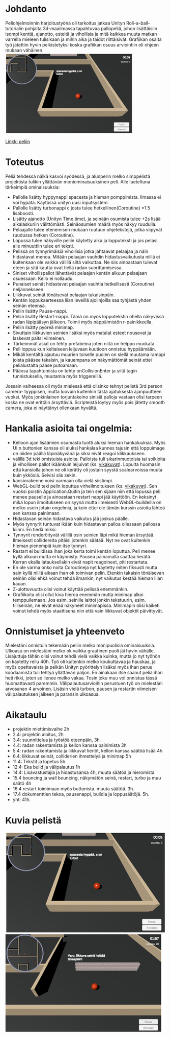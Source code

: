 # Johdanto

Peliohjelmoinnin harjoitustyönä oli tarkoitus jatkaa Unityn Roll-a-ball- tutorialin pohjalta 3d-maailmassa tapahtuvaa pallopeliä, johon 
lisättäisiin isompi kenttä, ajanotto, esteitä ja vihollisia ja mitä kaikkea muuta matkan varrella mieleen tulisikaan ja mihin aika ja taidot riittäisivät.
Grafiikan osalta työ jätettiin hyvin pelkistetyksi koska grafiikan osuus arviointiin oli ohjeen mukaan vähäinen.
<img src="peli1.PNG" width="400" />

[Linkki peliin](https://student.labranet.jamk.fi/~N3998/Peliohjelmointi/Harkkabuild5/)

# Toteutus

Peliä tehdessä nälkä kasvoi syödessä, ja alunperin melko simppelistä projektista tulikin yllättävän moniominaisuuksinen peli. Alle lueteltuna tärkeimpiä ominaisuuksia:
- Pallolle lisätty hyppynappi spacesta ja hieman pomppimista. Ilmassa ei voi hypätä. Käytössä unityn uusi inputsystem.
- Pallolle lisätty turbonappi c josta tulee hetkellinen(Coroutine) *1.5 lisäboosti.
- Lisätty ajanotto (Unityn Time.time), ja seinään osumista tulee +2s lisää aikalaskuriin välittömästi. Seinäosumien määrä myös näkyy ruudulla.
- Pelaajalle tulee etenemisen mukaan ruutuun ohjetekstejä, jotka viipyvät ruudussa hetken (Coroutine).
- Lopussa tulee näkyville peliin käytetty aika ja lopputeksti ja jos pelasi alle minuuttiin tulee eri teksti.
- Pelissä on tynnyrimäisiä vihollisia jotka jahtaavat pelaajaa ja näin hidastavat menoa. Mitään pelaajan vauhdin hidastusvaikutusta niillä ei kuitenkaan ole vaikka välillä siltä vaikuttaa. Ne siis ainoastaan tulevat eteen ja sitä kautta ovat tiellä radan suorittamisessa.
- Siniset vihollispallot lähettävät pelaajan kentän alkuun pelaajaan osuessaan. Kello ei nollaudu.
- Punaiset seinät hidastavat pelaajan vauhtia hetkellisesti (Coroutine) neljännekseen.
- Liikkuvat seinät tönäisevät pelaajan takaisinpäin. 
- Kentän loppukaarteessa liian leveillä ajolinjoilla saa tyhjästä yhden seinän eteensä.
- Peliin lisätty Pause-nappi.
- Peliin lisätty Restart-nappi. Tämä on myös lopputekstin ohella näkyvissä radan läpipääsyn jälkeen. Toimii myös näppäimistön r-painikkeella.
- Peliin lisätty pyöreä minimap.
- Sivuttain liikkuvien seinien lisäksi myös matalat esteet nousevat ja laskevat paitsi viimeinen.
- Tärkeimmät asiat on tehty prefabeina joten niitä on helppo muokata.
- Peli loppuu kun keltaiseen leijuvaan kuutioon onnistuu hyppäämään.
- Mikäli kentältä ajautuu muurien toiselle puolen on siellä muutama ramppi joista pääsee takaisin, ja kauempana on näkymättömät seinät ettei 
pelialustalta pääse putoamaan.
- Pääosa tapahtumista on tehty onCollisionEnter ja siitä tagin tunnistuksella, muutamia myös triggereillä.

Jossain vaiheessa oli myös mielessä että olisinko tehnyt pelistä 3rd person camera- tyyppisen, 
mutta luovuin kuitenkin tästä ajatuksesta ajanpuutteen vuoksi. Myös jonkinlainen torjuntakeino sinisiä palloja vastaan olisi tarpeen
koska ne ovat erittäin ärsyttäviä. Scripteistä löytyy myös pois jätetty smooth camera, joka ei näyttänyt ollenkaan hyvältä.

# Hankalia asioita tai ongelmia:
- Kelloon ajan lisäämien osumasta tuotti aluksi hieman hankaluuksia. Myös UI:n buttonien kanssa oli aluksi hankalaa kunnes tajusin 
että loppuimage on niiden päällä läpinäkyvänä ja siksi eivät reagoi klikkaukseen.
- välillä 3d teki omistuisia asioita. Palloista tuli sikarinmuotoisia tai soikioita ja vihollisen pallot ikäänkuin leijuivat (ks. [vikakuvat](https://gitlab.labranet.jamk.fi/N3998/poharkka/-/tree/master/vikakuvat)). Lopulta huomasin että kansiolla johon ne oli kerätty oli jostain syystä scalearvoissa muuta kuin ykkösiä. Selvisi siis sekin.
- kansiorakenne voisi varmaan olla vielä siistimpi. 
- WebGL-build teki pelin loputtua virheilmoituksen (ks. [vikakuvat](https://gitlab.labranet.jamk.fi/N3998/poharkka/-/tree/master/vikakuvat)). Sen vuoksi poistin Application.Quitin ja tein sen sijaan niin että lopussa peli menee pauselle ja ainoastaan restart nappi jää käyttöön. En keksinyt mikä lopun ilmoitukseen on syynä mutta ilmeisesti WebGL-buildeilla on melko usein jotain ongelmia, ja koin ettei ole tämän kurssin asioita lähteä sen kanssa painimaan.
- Hidastavan seinän hidastava vaikutus jää joskus päälle.
- Myös tynnyrit tuntuvat ikään kuin hidastavan palloa ollessaan pallossa kiinni. En tiedä miksi.
- Tynnyrit renderöityvät välillä osin seinien läpi mikä hieman ärsyttää. Ilmeisesti collidereita pitäisi jotenkin säätää. Nyt ne ovat kuitenkin 
hieman pienempiä kuin itse tynnyri.
- Restart ei buildissa ihan joka kerta toimi kentän loputtua. Peli menee kyllä alkuun mutta ei käynnisty. Pausea painamalla saattaa herätä. Kerran ekalla latauksellakin eivät napit reagoineet, piti restartata. 
- En ole varma onko noita Coroutineja nyt käytetty miten fiksusti mutta sain kyllä niillä aikaan ihan ok toimivan pelin. Etenkin takaisin tönäisevan seinän olisi ehkä voinut tehdä ilmankin, nyt vaikutus kestää hieman liian kauan.
- Z-ulottuvuutta olisi voinut käyttää pelissä enemmänkin. 
- Grafiikoita olisi ollut kiva hieroa enemmän mutta minimap alkoi temppuilemaan. Jos esim. seinille laittoi jonkin tekstuurin, esim. tiiliseinän, 
ne eivät enää näkyneet minimapissa. Minimapin olisi kaiketi voinut tehdä myös staattisena niin että vain liikkuvat objektit päivittyvät.

# Onnistumiset ja yhteenveto
Mielestäni onnistuin tekemään peliin melko monipuolisia ominaisuuksia. Ulkoasu on mielestäni melko ok vaikka graafinen puoli jäi hyvin vähälle.
Lisäjuttuja tähän olisi voinut tehdä vielä vaikka kuinka, mutta jo nyt työhön on käytetty reilu 40h. Työ oli kuitenkin melko koukuttavaa ja hauskaa, 
ja myös opettavaista ja pelkän Unityn pyörittelyn lisäksi myös ihan perus koodaamista tuli tehtyä yllättävän paljon.
En ainakaan itse saanut peliä ihan heti rikki, joten se lienee melko vakaa. Tosin joku muu voi onnistua tässä huomattavasti paremmin.
Välipalautusarvioihin perustuen työ on mielestäni arvosanan 4 arvoinen. Lisäsin vielä turbon, pausen ja restartin viimeisen välipalautuksen jälkeen ja paransin ulkoasua. 

# Aikataulu

- projektin miettimisvaihe 2h
- 2.4: projektin aloitus, 2h
- 3.4: suunnittelua ja työstöä eteenpäin, 3h
- 4.4: radan rakentamista ja kellon kanssa painimista 3h
- 5.4: radan rakentamista ja liikkuvat lieriöt, kellon kanssa säätöä lisää 4h
- 6.4: liikkuvat seinät, colliderien ihmettelyä ja minimap 5h
- 11.4: Tekstit ja lopetus 5h
- 12.4: Eka build ja välipalautus 1h
- 14.4: Lisävastustajia ja hidastusansa 4h, muuta säätöä ja hieromista
- 15.4 bouncing ja wall bouncing, näkymätön seinä, restart, turbo ja muu säätö 4h
- 16.4 restart toimimaan myös buttonista. muuta säätöä. 3h.
- 17.4 dokumenttien tekoa, pausenappi, buildia ja loppusäätöjä. 5h.
- yht: 41h. 

# Kuvia pelistä

![](peli1.PNG)
![](peli2.PNG)


